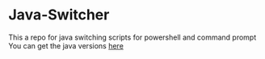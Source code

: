 # Java-Switcher
This a repo for java switching scripts for powershell and command prompt
You can get the java versions [here](https://www.oracle.com/java/technologies/downloads/archive/)
